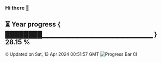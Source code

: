 ### Hi there 👋
⏳ Year progress { ████████▁▁▁▁▁▁▁▁▁▁▁▁▁▁▁▁▁▁▁▁▁▁ } 28.15 %
---
⏰ Updated on Sat, 13 Apr 2024 00:51:57 GMT
![Progress Bar CI](https://github.com/liununu/liununu/workflows/Progress%20Bar%20CI/badge.svg)
